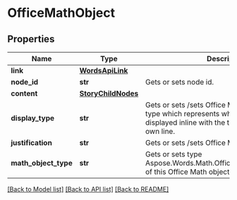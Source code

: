 # OfficeMathObject

## Properties
Name | Type | Description | Notes
------------ | ------------- | ------------- | -------------
**link** | [**WordsApiLink**](WordsApiLink.md) |  | [optional] 
**node_id** | **str** | Gets or sets node id. | [optional] 
**content** | [**StoryChildNodes**](StoryChildNodes.md) |  | [optional] 
**display_type** | **str** | Gets or sets /sets Office Math display format type which represents whether an equation is displayed inline with the text or displayed on its own line. | [optional] 
**justification** | **str** | Gets or sets /sets Office Math justification. | [optional] 
**math_object_type** | **str** | Gets or sets type Aspose.Words.Math.OfficeMath.MathObjectType of this Office Math object. | [optional] 

[[Back to Model list]](../README.md#documentation-for-models) [[Back to API list]](../README.md#documentation-for-api-endpoints) [[Back to README]](../README.md)

